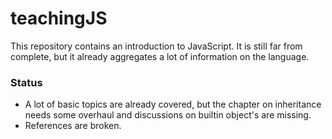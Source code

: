<h1 id="title">teachingJS</h1>

This repository contains an introduction to JavaScript. It is still far from complete, but it already aggregates a lot of information on the language.

### Status
- A lot of basic topics are already covered, but the chapter on inheritance needs some overhaul and discussions on builtin object's are missing.
- References are broken.
